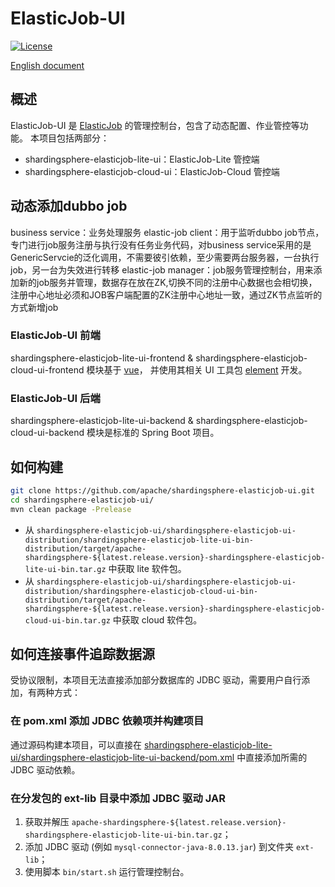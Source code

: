 # ElasticJob-UI

[![License](https://img.shields.io/badge/license-Apache%202-4EB1BA.svg)](https://www.apache.org/licenses/LICENSE-2.0.html)

[English document](https://github.com/apache/shardingsphere-elasticjob-ui/blob/master/README.md)

## 概述

ElasticJob-UI 是 [ElasticJob](http://shardingsphere.apache.org/elasticjob/) 的管理控制台，包含了动态配置、作业管控等功能。
本项目包括两部分：

- shardingsphere-elasticjob-lite-ui：ElasticJob-Lite 管控端
- shardingsphere-elasticjob-cloud-ui：ElasticJob-Cloud 管控端

## 动态添加dubbo job
business service：业务处理服务
elastic-job client：用于监听dubbo job节点，专门进行job服务注册与执行没有任务业务代码，对business service采用的是GenericServcie的泛化调用，不需要彼引依赖，至少需要两台服务器，一台执行job，另一台为失效进行转移
elastic-job manager：job服务管理控制台，用来添加新的job服务并管理，数据存在放在ZK,切换不同的注册中心数据也会相切换，注册中心地址必须和JOB客户端配置的ZK注册中心地址一致，通过ZK节点监听的方式新增job

### ElasticJob-UI 前端

shardingsphere-elasticjob-lite-ui-frontend & shardingsphere-elasticjob-cloud-ui-frontend 模块基于 [vue](https://github.com/vuejs/vue)，
并使用其相关 UI 工具包 [element](https://github.com/ElemeFE/element) 开发。

### ElasticJob-UI 后端

shardingsphere-elasticjob-lite-ui-backend & shardingsphere-elasticjob-cloud-ui-backend 模块是标准的 Spring Boot 项目。

## 如何构建

```bash
git clone https://github.com/apache/shardingsphere-elasticjob-ui.git
cd shardingsphere-elasticjob-ui/
mvn clean package -Prelease
```

- 从 `shardingsphere-elasticjob-ui/shardingsphere-elasticjob-ui-distribution/shardingsphere-elasticjob-lite-ui-bin-distribution/target/apache-shardingsphere-${latest.release.version}-shardingsphere-elasticjob-lite-ui-bin.tar.gz` 中获取 lite 软件包。
- 从 `shardingsphere-elasticjob-ui/shardingsphere-elasticjob-ui-distribution/shardingsphere-elasticjob-cloud-ui-bin-distribution/target/apache-shardingsphere-${latest.release.version}-shardingsphere-elasticjob-cloud-ui-bin.tar.gz` 中获取 cloud 软件包。

## 如何连接事件追踪数据源

受协议限制，本项目无法直接添加部分数据库的 JDBC 驱动，需要用户自行添加，有两种方式：

### 在 pom.xml 添加 JDBC 依赖项并构建项目

通过源码构建本项目，可以直接在 [shardingsphere-elasticjob-lite-ui/shardingsphere-elasticjob-lite-ui-backend/pom.xml](https://github.com/apache/shardingsphere-elasticjob-ui/blob/master/shardingsphere-elasticjob-lite-ui/shardingsphere-elasticjob-lite-ui-backend/pom.xml) 中直接添加所需的 JDBC 驱动依赖。

### 在分发包的 ext-lib 目录中添加 JDBC 驱动 JAR

1. 获取并解压 `apache-shardingsphere-${latest.release.version}-shardingsphere-elasticjob-lite-ui-bin.tar.gz`；
2. 添加 JDBC 驱动 (例如 `mysql-connector-java-8.0.13.jar`) 到文件夹 `ext-lib`；
3. 使用脚本 `bin/start.sh` 运行管理控制台。
